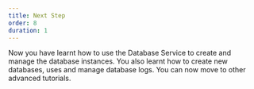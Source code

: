 ```yaml
---
title: Next Step
order: 8
duration: 1
---
```


Now you have learnt how to use the Database Service to create and manage the database instances. You also learnt how to create new databases, uses and manage database logs. You can now move to other advanced tutorials.
